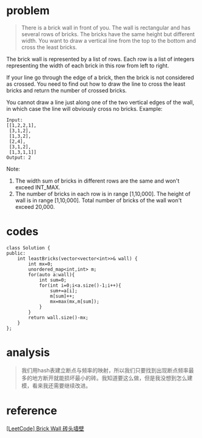 # problem
>There is a brick wall in front of you. The wall is rectangular and has several rows of bricks. The bricks have the same height but different width. You want to draw a vertical line from the top to the bottom and cross the least bricks.

The brick wall is represented by a list of rows. Each row is a list of integers representing the width of each brick in this row from left to right.

If your line go through the edge of a brick, then the brick is not considered as crossed. You need to find out how to draw the line to cross the least bricks and return the number of crossed bricks.

You cannot draw a line just along one of the two vertical edges of the wall, in which case the line will obviously cross no bricks.
Example:
```
Input: 
[[1,2,2,1],
 [3,1,2],
 [1,3,2],
 [2,4],
 [3,1,2],
 [1,3,1,1]]
Output: 2
```
Note:
1. The width sum of bricks in different rows are the same and won't exceed INT_MAX.
2. The number of bricks in each row is in range [1,10,000]. The height of wall is in range [1,10,000]. Total number of bricks of the wall won't exceed 20,000.

# codes
```
class Solution {
public:
    int leastBricks(vector<vector<int>>& wall) {
        int mx=0;
        unordered_map<int,int> m;
        for(auto a:wall){
            int sum=0;
            for(int i=0;i<a.size()-1;i++){
                sum+=a[i];
                m[sum]++;
                mx=max(mx,m[sum]);
            }
        }
        return wall.size()-mx;
    }
};
```

# analysis
>我们用hash表建立断点与频率的映射，所以我们只要找到出现断点频率最多的地方断开就能损坏最小的砖。我知道要这么做，但是我没想到怎么建模，看来我还需要继续改进。

# reference
[[LeetCode] Brick Wall 砖头墙壁][1]


[1]: http://www.cnblogs.com/grandyang/p/6697067.html